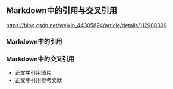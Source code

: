 ## Markdown中的引用与交叉引用
https://blog.csdn.net/weixin_44305824/article/details/112908309
### Markdown中的引用

### Markdown中的交叉引用
- 正文中引用图片
- 正文中引用参考文献
